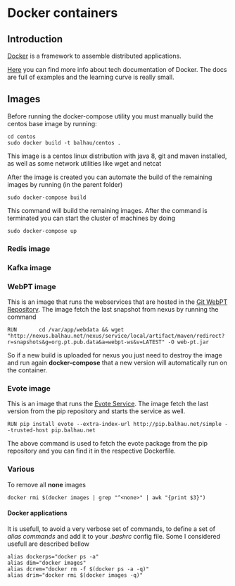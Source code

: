 # Docker containers

## Introduction

[Docker](https://www.docker.com/) is a framework to assemble distributed applications.

[Here](https://docs.docker.com/) you can find more info about tech documentation of Docker. The docs are full of examples and the learning curve is really small.

## Images

Before running the docker-compose utility you must manually build the centos base image by running:

    cd centos
    sudo docker build -t balhau/centos .

This image is a centos linux distribution with java 8, git and maven installed, as well as some network utilities like wget and netcat

After the image is created you can automate the build of the remaining images by running (in the parent folder)

    sudo docker-compose build

This command will build the remaining images. After the command is terminated you can start the cluster of machines by doing

    sudo docker-compose up

### Redis image

### Kafka image

### WebPT image

This is an image that runs the webservices that are hosted in the [Git WebPT Repository](http://git.balhau.net/webpt-ws.git/). The image fetch the last snapshot from nexus by running the command

    RUN       cd /var/app/webdata && wget "http://nexus.balhau.net/nexus/service/local/artifact/maven/redirect?r=snapshots&g=org.pt.pub.data&a=webpt-ws&v=LATEST" -O web-pt.jar

So if a new build is uploaded for nexus you just need to destroy the image and run again **docker-compose** that a new version will automatically run on the container.


### Evote image

This is an image that runs the [Evote Service](http://git.balhau.net/evote.git/). The image fetch the last version from the pip repository and starts the service as well.

    RUN	pip install evote --extra-index-url http://pip.balhau.net/simple --trusted-host pip.balhau.net

The above command is used to fetch the evote package from the pip repository and you can find it in the respective Dockerfile.





### Various

To remove all **none** images

    docker rmi $(docker images | grep "^<none>" | awk "{print $3}")

#### Docker applications

It is usefull, to avoid a very verbose set of commands, to define a set of *alias commands* and add it to your *.bashrc* config file.
Some I considered usefull are described bellow

    alias dockerps="docker ps -a"
    alias dim="docker images"
    alias dcrem="docker rm -f $(docker ps -a -q)"
    alias drim="docker rmi $(docker images -q)"
